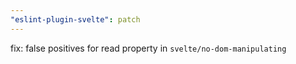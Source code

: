 ```yaml
---
"eslint-plugin-svelte": patch
---
```


fix: false positives for read property in `svelte/no-dom-manipulating`
